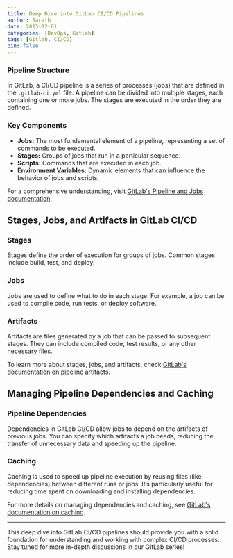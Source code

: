 ```yaml
---
title: Deep Dive into GitLab CI/CD Pipelines
author: Sarath
date: 2023-12-01
categories: [DevOps, Gitlab]
tags: [Gitlab, CI/CD]
pin: false
---
```


### Pipeline Structure
In GitLab, a CI/CD pipeline is a series of processes (jobs) that are defined in the `.gitlab-ci.yml` file. A pipeline can be divided into multiple stages, each containing one or more jobs. The stages are executed in the order they are defined.

### Key Components
- **Jobs:** The most fundamental element of a pipeline, representing a set of commands to be executed.
- **Stages:** Groups of jobs that run in a particular sequence.
- **Scripts:** Commands that are executed in each job.
- **Environment Variables:** Dynamic elements that can influence the behavior of jobs and scripts.

For a comprehensive understanding, visit [GitLab's Pipeline and Jobs documentation](https://docs.gitlab.com/ee/ci/pipelines/).

## Stages, Jobs, and Artifacts in GitLab CI/CD

### Stages
Stages define the order of execution for groups of jobs. Common stages include build, test, and deploy.

### Jobs
Jobs are used to define what to do in each stage. For example, a job can be used to compile code, run tests, or deploy software.

### Artifacts
Artifacts are files generated by a job that can be passed to subsequent stages. They can include compiled code, test results, or any other necessary files.

To learn more about stages, jobs, and artifacts, check [GitLab's documentation on pipeline artifacts](https://docs.gitlab.com/ee/ci/pipelines/job_artifacts.html).

## Managing Pipeline Dependencies and Caching

### Pipeline Dependencies
Dependencies in GitLab CI/CD allow jobs to depend on the artifacts of previous jobs. You can specify which artifacts a job needs, reducing the transfer of unnecessary data and speeding up the pipeline.

### Caching
Caching is used to speed up pipeline execution by reusing files (like dependencies) between different runs or jobs. It’s particularly useful for reducing time spent on downloading and installing dependencies.

For more details on managing dependencies and caching, see [GitLab's documentation on caching](https://docs.gitlab.com/ee/ci/caching/).

---

This deep dive into GitLab CI/CD pipelines should provide you with a solid foundation for understanding and working with complex CI/CD processes. Stay tuned for more in-depth discussions in our GitLab series!
